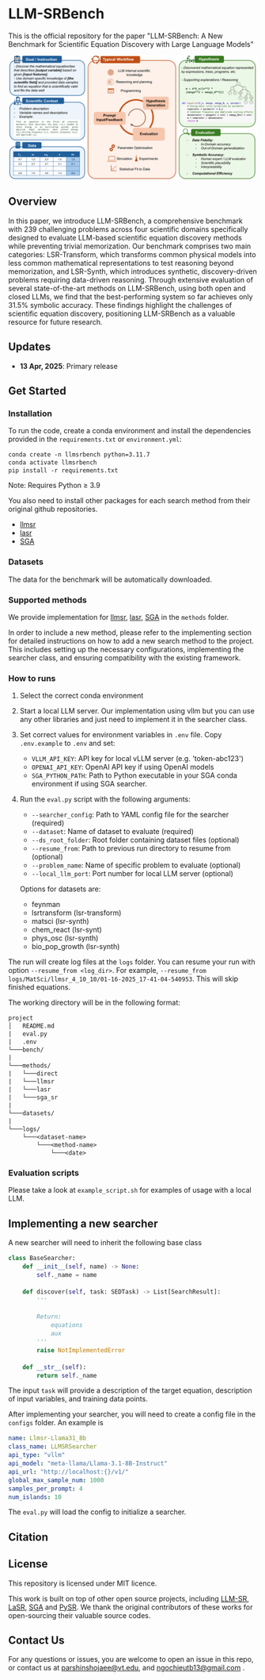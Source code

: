 # LLM-SRBench

This is the official repository for the paper "LLM-SRBench: A New Benchmark for Scientific Equation Discovery with Large Language Models"


![](images/task_sed.png)

## Overview
In this paper, we introduce LLM-SRBench, a comprehensive benchmark with $239$ challenging problems across four scientific domains specifically designed to evaluate LLM-based scientific equation discovery methods while preventing trivial memorization.
Our benchmark comprises two main categories: LSR-Transform, which transforms common physical models into less common mathematical representations to test reasoning beyond memorization,
and LSR-Synth, which introduces synthetic, discovery-driven problems requiring data-driven reasoning.
Through extensive evaluation of several state-of-the-art methods on LLM-SRBench, using both open and closed LLMs, we find that the best-performing system so far achieves only $31.5\%$ symbolic accuracy.
These findings highlight the challenges of scientific equation discovery, positioning LLM-SRBench as a valuable resource for future research.

## Updates

* **13 Apr, 2025**: Primary release

## Get Started

### Installation

To run the code, create a conda environment and install the dependencies provided in the `requirements.txt` or `environment.yml`:

```
conda create -n llmsrbench python=3.11.7
conda activate llmsrbench
pip install -r requirements.txt
```

Note: Requires Python ≥ 3.9

You also need to install other packages for each search method from their original github repositories.
  - [llmsr](https://github.com/deep-symbolic-mathematics/LLM-SR)
  - [lasr](https://github.com/trishullab/LibraryAugmentedSymbolicRegression.jl)
  - [SGA](https://github.com/PingchuanMa/SGA)


### Datasets

The data for the benchmark will be automatically downloaded.

### Supported methods

We provide implementation for [llmsr](https://github.com/deep-symbolic-mathematics/LLM-SR), [lasr](https://github.com/trishullab/LibraryAugmentedSymbolicRegression.jl), [SGA](https://github.com/PingchuanMa/SGA) in the `methods` folder.

In order to include a new method, please refer to the implementing section for detailed instructions on how to add a new search method to the project. This includes setting up the necessary configurations, implementing the searcher class, and ensuring compatibility with the existing framework.

### How to runs
1. Select the correct conda environment
2. Start a local LLM server. Our implementation using vllm but you can use any other libraries and just need to implement it in the searcher class.
3. Set correct values for environment variables in `.env` file. Copy `.env.example` to `.env` and set:
   - `VLLM_API_KEY`: API key for local vLLM server (e.g. 'token-abc123')
   - `OPENAI_API_KEY`: OpenAI API key if using OpenAI models
   - `SGA_PYTHON_PATH`: Path to Python executable in your SGA conda environment if using SGA searcher.

4. Run the `eval.py` script with the following arguments:
   - `--searcher_config`: Path to YAML config file for the searcher (required)
   - `--dataset`: Name of dataset to evaluate (required)
   - `--ds_root_folder`: Root folder containing dataset files (optional)
   - `--resume_from`: Path to previous run directory to resume from (optional)
   - `--problem_name`: Name of specific problem to evaluate (optional)
   - `--local_llm_port`: Port number for local LLM server (optional)
    
    Options for datasets are:
    * feynman
    * lsrtransform (lsr-transform)
    * matsci (lsr-synth)
    * chem_react (lsr-synt)
    * phys_osc (lsr-synth)
    * bio_pop_growth (lsr-synth)

The run will create log files at the `logs` folder. You can resume your run with option `--resume_from <log_dir>`. For example, 
`--resume_from logs/MatSci/llmsr_4_10_10/01-16-2025_17-41-04-540953`. This will skip finished equations.

The working directory will be in the following format:

```
project
│   README.md
|   eval.py
|   .env
└───bench/
|
└───methods/
|   └───direct
|   └───llmsr
|   └───lasr
|   └───sga_sr
|
└───datasets/
|
└───logs/
    └───<dataset-name>
        └───<method-name>
            └───<date>
```

### Evaluation scripts

Please take a look at `example_script.sh` for examples of usage with a local LLM.

## Implementing a new searcher

A new searcher will need to inherit the following base class

```python
class BaseSearcher:
    def __init__(self, name) -> None:
        self._name = name

    def discover(self, task: SEDTask) -> List[SearchResult]:
        '''
        
        Return:
            equations
            aux
        '''
        raise NotImplementedError

    def __str__(self):
        return self._name
```

The input `task` will provide a description of the target equation, description of input variables, and training data points.

After implementing your searcher, you will need to create a config file in the `configs` folder. An example is

```yaml
name: Llmsr-Llama31_8b
class_name: LLMSRSearcher
api_type: "vllm"
api_model: "meta-llama/Llama-3.1-8B-Instruct"
api_url: "http://localhost:{}/v1/"
global_max_sample_num: 1000
samples_per_prompt: 4
num_islands: 10
```

The `eval.py` will load the config to initialize a searcher.

## Citation

>

## License

This repository is licensed under MIT licence.

This work is built on top of other open source projects, including [LLM-SR](https://github.com/deep-symbolic-mathematics/llm-sr), [LaSR](https://github.com/trishullab/LibraryAugmentedSymbolicRegression.jl), [SGA](https://github.com/PingchuanMa/SGA) and [PySR](https://github.com/MilesCranmer/PySR). We thank the original contributors of these works for open-sourcing their valuable source codes. 


## Contact Us

For any questions or issues, you are welcome to open an issue in this repo, or contact us at parshinshojaee@vt.edu, and ngochieutb13@gmail.com .